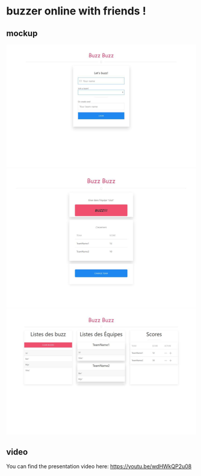 # buzzer online with friends !

## mockup
![login](./misc/login.jpg)
![main_play](./misc/main_player.jpg)
![host](./misc/host_dashboard.jpg)

## video

You can find the presentation video here: https://youtu.be/wdHWkQP2u08
